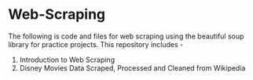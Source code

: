 # Web-Scraping

The following is code and files for web scraping using the beautiful soup library for practice projects.
This repository includes -
1. Introduction to Web Scraping
2. Disney Movies Data Scraped, Processed and Cleaned from Wikipedia
